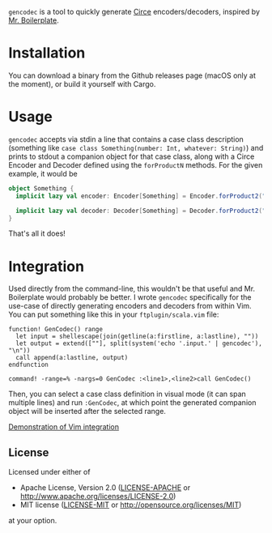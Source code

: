 `gencodec` is a tool to quickly generate [Circe](https://circe.github.io/circe/) encoders/decoders, inspired by [Mr. Boilerplate](https://japgolly.github.io/mr.boilerplate/).

# Installation

You can download a binary from the Github releases page (macOS only at the moment), or build it yourself with Cargo.

# Usage

`gencodec` accepts via stdin a line that contains a case class description (something like `case class Something(number: Int, whatever: String)`) and prints to stdout a companion object for that case class, along with a Circe Encoder and Decoder defined using the `forProductN` methods. For the given example, it would be
```scala
object Something {
  implicit lazy val encoder: Encoder[Something] = Encoder.forProduct2("number", "whatever")(a => (a.number, a.whatever))

  implicit lazy val decoder: Decoder[Something] = Decoder.forProduct2("number", "whatever")(Something.apply)
}
```

That's all it does!

# Integration

Used directly from the command-line, this wouldn't be that useful and Mr. Boilerplate would probably be better. I wrote `gencodec` specifically for the use-case of directly generating encoders and decoders from within Vim. You can put something like this in your `ftplugin/scala.vim` file:

```vim
function! GenCodec() range
  let input = shellescape(join(getline(a:firstline, a:lastline), ""))
  let output = extend([""], split(system('echo '.input.' | gencodec'), "\n"))
  call append(a:lastline, output)
endfunction

command! -range=% -nargs=0 GenCodec :<line1>,<line2>call GenCodec()
```

Then, you can select a case class definition in visual mode (it can span multiple lines) and run `:GenCodec`, at which point the generated companion object will be inserted after the selected range.

[Demonstration of Vim integration](https://asciinema.org/a/VDWBRblQ4K8BZhqb0uMh3rsdS)

## License

Licensed under either of

 * Apache License, Version 2.0
   ([LICENSE-APACHE](LICENSE-APACHE) or http://www.apache.org/licenses/LICENSE-2.0)
 * MIT license
   ([LICENSE-MIT](LICENSE-MIT) or http://opensource.org/licenses/MIT)

at your option.

